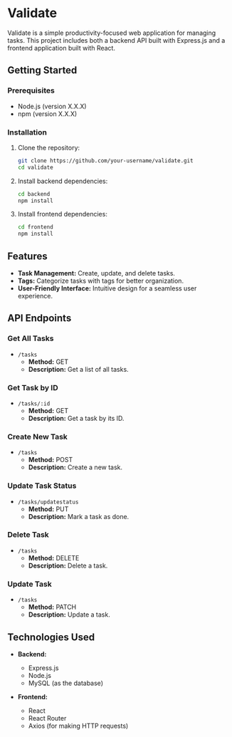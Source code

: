 # Validate

Validate is a simple productivity-focused web application for managing tasks. This project includes both a backend API built with Express.js and a frontend application built with React.

## Getting Started

### Prerequisites
- Node.js (version X.X.X)
- npm (version X.X.X)

### Installation

1. Clone the repository:
   ```bash
   git clone https://github.com/your-username/validate.git
   cd validate
   ``````

2. Install backend dependencies:
    ```bash
    cd backend
    npm install
    ```

3. Install frontend dependencies:
    ```bash
    cd frontend
    npm install
    ```

## Features

- **Task Management:** Create, update, and delete tasks.
- **Tags:** Categorize tasks with tags for better organization.
- **User-Friendly Interface:** Intuitive design for a seamless user experience.

## API Endpoints

### Get All Tasks
- `/tasks`
  - **Method:** GET
  - **Description:** Get a list of all tasks.

### Get Task by ID
- `/tasks/:id`
  - **Method:** GET
  - **Description:** Get a task by its ID.

### Create New Task
- `/tasks`
  - **Method:** POST
  - **Description:** Create a new task.

### Update Task Status
- `/tasks/updatestatus`
  - **Method:** PUT
  - **Description:** Mark a task as done.

### Delete Task
- `/tasks`
  - **Method:** DELETE
  - **Description:** Delete a task.

### Update Task
- `/tasks`
  - **Method:** PATCH
  - **Description:** Update a task.

## Technologies Used

- **Backend:**
  - Express.js
  - Node.js
  - MySQL (as the database)

- **Frontend:**
  - React
  - React Router
  - Axios (for making HTTP requests)

